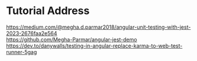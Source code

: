 # Tutorial Address

<https://medium.com/@megha.d.parmar2018/angular-unit-testing-with-jest-2023-2676faa2e564>
</br>
<https://github.com/Megha-Parmar/angular-jest-demo>
</br>
<https://dev.to/danywalls/testing-in-angular-replace-karma-to-web-test-runner-5gag>
